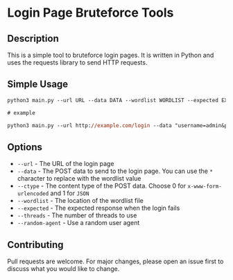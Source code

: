 # Login Page Bruteforce Tools

## Description

This is a simple tool to bruteforce login pages. It is written in Python and uses the requests library to send HTTP requests.

## Simple Usage

```ps
python3 main.py --url URL --data DATA --wordlist WORDLIST --expected EXPECTED

# example

python3 main.py --url http://example.com/login --data "username=admin&password=*" --wordlist wordlist.txt --expected "Invalid username or password"
```

## Options

- `--url` - The URL of the login page
- `--data` - The POST data to send to the login page. You can use the `*` character to replace with the wordlist value
- `--ctype` - The content type of the POST data. Choose 0 for `x-www-form-urlencoded` and 1 for `JSON`
- `--wordlist` - The location of the wordlist file
- `--expected` - The expected response when the login fails
- `--threads` - The number of threads to use
- `--random-agent` - Use a random user agent

## Contributing

Pull requests are welcome. For major changes, please open an issue first to discuss what you would like to change.